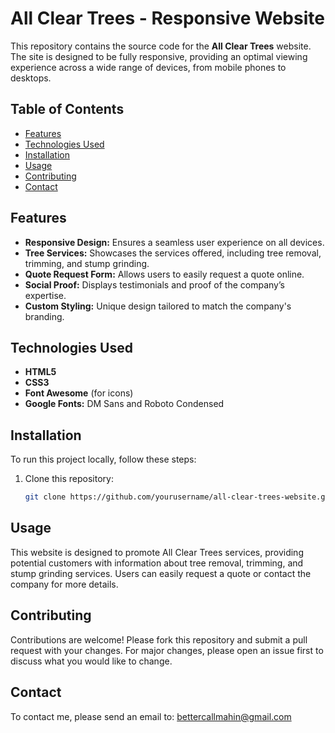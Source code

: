 # All Clear Trees - Responsive Website

This repository contains the source code for the **All Clear Trees** website. The site is designed to be fully responsive, providing an optimal viewing experience across a wide range of devices, from mobile phones to desktops.

## Table of Contents
- [Features](#features)
- [Technologies Used](#technologies-used)
- [Installation](#installation)
- [Usage](#usage)
- [Contributing](#contributing)
- [Contact](#contact)

## Features
- **Responsive Design:** Ensures a seamless user experience on all devices.
- **Tree Services:** Showcases the services offered, including tree removal, trimming, and stump grinding.
- **Quote Request Form:** Allows users to easily request a quote online.
- **Social Proof:** Displays testimonials and proof of the company’s expertise.
- **Custom Styling:** Unique design tailored to match the company's branding.

## Technologies Used
- **HTML5**
- **CSS3**
- **Font Awesome** (for icons)
- **Google Fonts:** DM Sans and Roboto Condensed

## Installation
To run this project locally, follow these steps:

1. Clone this repository:
   ```bash
   git clone https://github.com/yourusername/all-clear-trees-website.git


## Usage
This website is designed to promote All Clear Trees services, providing potential customers with information about tree removal, trimming, and stump grinding services. Users can easily request a quote or contact the company for more details.

## Contributing
Contributions are welcome! Please fork this repository and submit a pull request with your changes. For major changes, please open an issue first to discuss what you would like to change.

## Contact
To contact me, please send an email to: bettercallmahin@gmail.com

